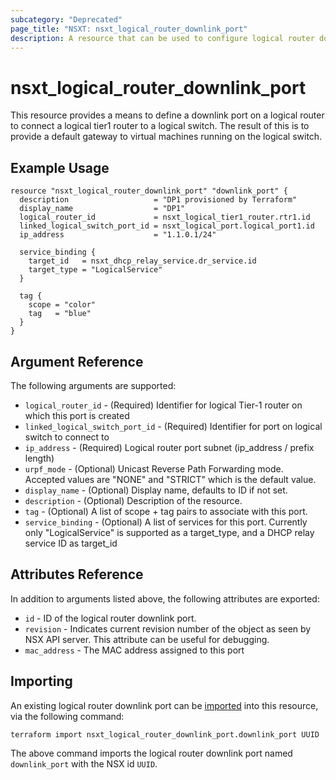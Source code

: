 ```yaml
---
subcategory: "Deprecated"
page_title: "NSXT: nsxt_logical_router_downlink_port"
description: A resource that can be used to configure logical router downlink port in NSX.
---
```


# nsxt_logical_router_downlink_port

This resource provides a means to define a downlink port on a logical router to connect a logical tier1 router to a logical switch. The result of this is to provide a default gateway to virtual machines running on the logical switch.

## Example Usage

```hcl
resource "nsxt_logical_router_downlink_port" "downlink_port" {
  description                   = "DP1 provisioned by Terraform"
  display_name                  = "DP1"
  logical_router_id             = nsxt_logical_tier1_router.rtr1.id
  linked_logical_switch_port_id = nsxt_logical_port.logical_port1.id
  ip_address                    = "1.1.0.1/24"

  service_binding {
    target_id   = nsxt_dhcp_relay_service.dr_service.id
    target_type = "LogicalService"
  }

  tag {
    scope = "color"
    tag   = "blue"
  }
}
```

## Argument Reference

The following arguments are supported:

* `logical_router_id` - (Required) Identifier for logical Tier-1 router on which this port is created
* `linked_logical_switch_port_id` - (Required) Identifier for port on logical switch to connect to
* `ip_address` - (Required) Logical router port subnet (ip_address / prefix length)
* `urpf_mode` - (Optional) Unicast Reverse Path Forwarding mode. Accepted values are "NONE" and "STRICT" which is the default value.
* `display_name` - (Optional) Display name, defaults to ID if not set.
* `description` - (Optional) Description of the resource.
* `tag` - (Optional) A list of scope + tag pairs to associate with this port.
* `service_binding` - (Optional) A list of services for this port. Currently only "LogicalService" is supported as a target_type, and a DHCP relay service ID as target_id

## Attributes Reference

In addition to arguments listed above, the following attributes are exported:

* `id` - ID of the logical router downlink port.
* `revision` - Indicates current revision number of the object as seen by NSX API server. This attribute can be useful for debugging.
* `mac_address` - The MAC address assigned to this port

## Importing

An existing logical router downlink port can be [imported][docs-import] into this resource, via the following command:

[docs-import]: https://developer.hashicorp.com/terraform/cli/import

```shell
terraform import nsxt_logical_router_downlink_port.downlink_port UUID
```

The above command imports the logical router downlink port named `downlink_port` with the NSX id `UUID`.
